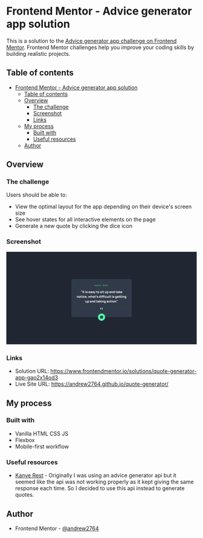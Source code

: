 # Frontend Mentor - Advice generator app solution

This is a solution to the [Advice generator app challenge on Frontend Mentor](https://www.frontendmentor.io/challenges/advice-generator-app-QdUG-13db). Frontend Mentor challenges help you improve your coding skills by building realistic projects.

## Table of contents

- [Frontend Mentor - Advice generator app solution](#frontend-mentor---advice-generator-app-solution)
  - [Table of contents](#table-of-contents)
  - [Overview](#overview)
    - [The challenge](#the-challenge)
    - [Screenshot](#screenshot)
    - [Links](#links)
  - [My process](#my-process)
    - [Built with](#built-with)
    - [Useful resources](#useful-resources)
  - [Author](#author)


## Overview

### The challenge

Users should be able to:

- View the optimal layout for the app depending on their device's screen size
- See hover states for all interactive elements on the page
- Generate a new quote by clicking the dice icon

### Screenshot

![](./images/screenshot.png)

### Links

- Solution URL: https://www.frontendmentor.io/solutions/quote-generator-app-gao2x14od3
- Live Site URL: https://andrew2764.github.io/quote-generator/

## My process

### Built with

- Vanilla HTML CSS JS
- Flexbox
- Mobile-first workflow


### Useful resources

- [Kanye Rest](https://kanye.rest/) - Originally I was using an advice generator api but it seemed like the api was not working properly as it kept giving the same response each time. So I decided to use this api instead to generate quotes.


## Author

- Frontend Mentor - [@andrew2764](https://www.frontendmentor.io/profile/andrew2764)

